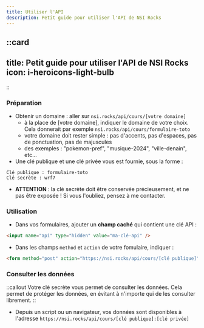 ```yaml
---
title: Utiliser l'API
description: Petit guide pour utiliser l'API de NSI Rocks
---
```


::card
---
title: Petit guide pour utiliser l'API de NSI Rocks
icon: i-heroicons-light-bulb
---
::

### Préparation
- Obtenir un domaine : aller sur `nsi.rocks/api/cours/[votre domaine]`
    - à la place de [votre domaine], indiquer le domaine de votre choix. Cela donnerait par exemple `nsi.rocks/api/cours/formulaire-toto`
    - votre domaine doit rester simple : pas d'accents, pas d'espaces, pas de ponctuation, pas de majuscules
    - des exemples : "pokemon-pref", "musique-2024", "ville-denain", etc...
- Une clé publique et une clé privée vous est fournie, sous la forme : 
```
Clé publique : formulaire-toto
Clé secrète : wrf7
```
- **ATTENTION** : la clé secrète doit être conservée précieusement, et ne pas être exposée ! Si vous l'oubliez, pensez à me contacter.

### Utilisation
- Dans vos formulaires, ajouter un **champ caché** qui contient une clé API :
```html
<input name="api" type="hidden" value="ma-clé-api" />
```
- Dans les champs `method` et `action` de votre fomulaire, indiquer :
```html
<form method="post" action="https://nsi.rocks/api/cours/[clé publique]" />
```

### Consulter les données
::callout
Votre clé secrète vous permet de consulter les données. Cela permet de protéger les données, en évitant à n'importe qui de les consulter librement.
::

- Depuis un script ou un navigateur, vos données sont disponibles à l'adresse `https://nsi.rocks/api/cours/[clé publique]:[clé privée]`